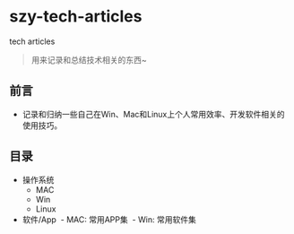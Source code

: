 # szy-tech-articles
tech articles

> 用来记录和总结技术相关的东西~

## 前言

- 记录和归纳一些自己在Win、Mac和Linux上个人常用效率、开发软件相关的使用技巧。


## 目录

- 操作系统
  - MAC
  - Win
  - Linux
- 软件/App
  - MAC: 常用APP集
  - Win: 常用软件集

